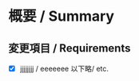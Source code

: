 <!-- I want to review in Japanese/English -->
# 概要 / Summary
## 変更項目 / Requirements
- [x] jjjjjjjj / eeeeeee
以下略/ etc.
<!-- I want to review in Japanese/English -->